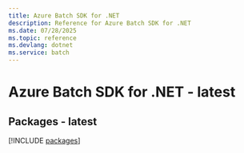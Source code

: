 ```yaml
---
title: Azure Batch SDK for .NET
description: Reference for Azure Batch SDK for .NET
ms.date: 07/28/2025
ms.topic: reference
ms.devlang: dotnet
ms.service: batch
---
```

# Azure Batch SDK for .NET - latest
## Packages - latest
[!INCLUDE [packages](batch-index.md)]
